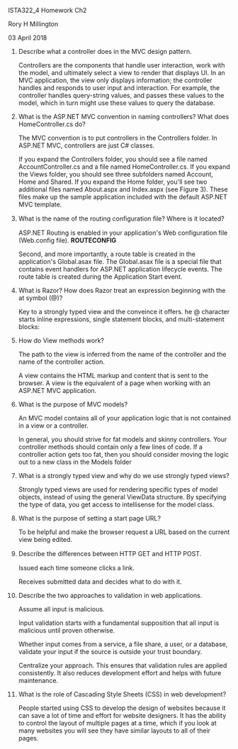 ISTA322_4 Homework Ch2

Rory H Millington

03 April 2018


1. Describe what a controller does in the MVC design pattern.

	Controllers are the components that handle user interaction, work with the model, and ultimately select a view to render that displays UI. In an MVC application, the view only displays information; the controller handles and responds to user input and interaction. For example, the controller handles query-string values, and passes these values to the model, which in turn might use these values to query the database.


2. What is the ASP.NET MVC convention in naming controllers? What does HomeController.cs do?

	The MVC convention is to put controllers in the Controllers folder. In ASP.NET MVC, controllers are just C# classes.

	If you expand the Controllers folder, you should see a file named AccountController.cs and a file named HomeController.cs. If you expand the Views folder, you should see three subfolders named Account, Home and Shared. If you expand the Home folder, you'll see two additional files named About.aspx and Index.aspx (see Figure 3). These files make up the sample application included with the default ASP.NET MVC template.


3. What is the name of the routing conﬁguration ﬁle? Where is it located?

	ASP.NET Routing is enabled in your application's Web configuration file (Web.config file). 	**ROUTECONFIG**

	Second, and more importantly, a route table is created in the application's Global.asax file. The Global.asax file is a special file that contains event handlers for ASP.NET application lifecycle events. The route table is created during the Application Start event.
	

4. What is Razor? How does Razor treat an expression beginning with the at symbol (@)?

	Key to a strongly typed view and the conveince it offers. he @ character starts inline expressions, single statement blocks, and multi-statement blocks:


5. How do View methods work?

	The path to the view is inferred from the name of the controller and the name of the controller action.

	A view contains the HTML markup and content that is sent to the browser. A view is the equivalent of a page when working with an ASP.NET MVC application.
	


6. What is the purpose of MVC models?

	An MVC model contains all of your application logic that is not contained in a view or a controller. 

	In general, you should strive for fat models and skinny controllers. Your controller methods should contain only a few lines of code. If a controller action gets too fat, then you should consider moving the logic out to a new class in the Models folder


7. What is a strongly typed view and why do we use strongly typed views?

	Strongly typed views are used for rendering specific types of model objects, instead of using the general ViewData structure. By specifying the type of data, you get access to intellisense for the model class.

8. What is the purpose of setting a start page URL?

	To be helpful and make the browser request a URL based on the current view being edited.

9. Describe the diﬀerences between HTTP GET and HTTP POST.

	Issued each time someone clicks a link.
	
	Receives submitted data and decides what to do with it.

10. Describe the two approaches to validation in web applications.

	Assume all input is malicious.

	Input validation starts with a fundamental supposition that all input is malicious until proven otherwise. 

	Whether input comes from a service, a file share, a user, or a database, validate your input if the source is outside your trust boundary.

	Centralize your approach.
	This ensures that validation rules are applied consistently. It also reduces development effort and helps with future maintenance.

11. What is the role of Cascading Style Sheets (CSS) in web development?

	People started using CSS to develop the design of websites because it can save a lot of time and effort for website designers. It has the ability to control the layout of multiple pages at a time, which if you look at many websites you will see they have similar layouts to all of their pages. 
